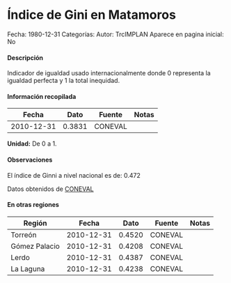 Índice de Gini en Matamoros
=====

Fecha: 1980-12-31
Categorías: 
Autor: TrcIMPLAN
Aparece en pagina inicial: No

#### Descripción

Indicador de igualdad usado internacionalmente donde 0 representa la igualdad perfecta y 1 la total inequidad.

#### Información recopilada

<table class="table table-hover table-bordered matriz">
<thead>
<tr>
<th>Fecha</th>
<th>Dato</th>
<th>Fuente</th>
<th>Notas</th>
</tr>
</thead>
<tbody>
<tr>
<td>2010-12-31</td>
<td class="derecha">0.3831</td>
<td>CONEVAL</td>
<td></td>
</tr>
</tbody>
</table>

<b>Unidad:</b> De 0 a 1.

#### Observaciones

El índice de Ginni a nivel nacional es de: 0.472


Datos obtenidos de [CONEVAL](http://www.coneval.gob.mx/Paginas/principal.aspx)


#### En otras regiones

<table class="table table-hover table-bordered matriz">
<thead>
<tr>
<th>Región</th>
<th>Fecha</th>
<th>Dato</th>
<th>Fuente</th>
<th>Notas</th>
</tr>
</thead>
<tbody>
<tr>
<td>Torreón</td>
<td>2010-12-31</td>
<td class="derecha">0.4520</td>
<td>CONEVAL</td>
<td></td>
</tr>
<tr>
<td>Gómez Palacio</td>
<td>2010-12-31</td>
<td class="derecha">0.4208</td>
<td>CONEVAL</td>
<td></td>
</tr>
<tr>
<td>Lerdo</td>
<td>2010-12-31</td>
<td class="derecha">0.4387</td>
<td>CONEVAL</td>
<td></td>
</tr>
<tr>
<td>La Laguna</td>
<td>2010-12-31</td>
<td class="derecha">0.4238</td>
<td>CONEVAL</td>
<td></td>
</tr>
</tbody>
</table>

